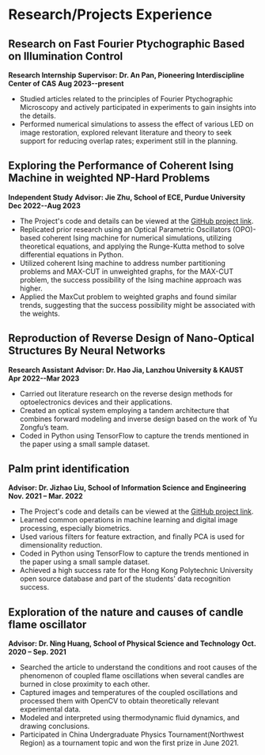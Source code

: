# Research/Projects Experience


## Research on Fast Fourier Ptychographic Based on Illumination Control
**Research Internship**
**Supervisor: Dr. An Pan, Pioneering Interdiscipline Center of CAS**
**Aug 2023--present**

- Studied articles related to the principles of Fourier Ptychographic Microscopy and actively participated in experiments to gain insights into the details.
- Performed numerical simulations to assess the effect of various LED on image restoration, explored relevant literature and theory to seek support for reducing overlap rates; experiment still in the planning.

## Exploring the Performance of Coherent Ising Machine in weighted NP-Hard Problems
**Independent Study**
**Advisor: Jie Zhu, School of ECE, Purdue University**
**Dec 2022--Aug 2023**

- The Project's code and details can be viewed at the [GitHub project link](https://github.com/Wang-Zhiping/Exploring-the-Performance-of-Coherent-Ising-Machine-in-weighted-NP-Hard-Problems).
- Replicated prior research using an Optical Parametric Oscillators (OPO)-based coherent Ising machine for numerical simulations, utilizing theoretical equations, and applying the Runge-Kutta method to solve differential equations in Python.
- Utilized coherent Ising machine to address number partitioning problems and MAX-CUT in unweighted graphs, for the MAX-CUT problem, the success possibility of the Ising machine approach was higher.
- Applied the MaxCut problem to weighted graphs and found similar trends, suggesting that the success possibility might be associated with the weights.

## Reproduction of Reverse Design of Nano-Optical Structures By Neural Networks
**Research Assistant**
**Advisor: Dr. Hao Jia, Lanzhou University & KAUST**
**Apr 2022--Mar 2023**

- Carried out literature research on the reverse design methods for optoelectronics devices and their applications.
- Created an optical system employing a tandem architecture that combines forward modeling and inverse design based on the work of Yu Zongfu’s team.
- Coded in Python using TensorFlow to capture the trends mentioned in the paper using a small sample dataset.

## Palm print identification
**Advisor: Dr. Jizhao Liu, School of Information Science and Engineering**
**Nov. 2021 – Mar. 2022**

- The Project's code and details can be viewed at the [GitHub project link](https://github.com/Wang-Zhiping/palmprint-recognition).
- Learned common operations in machine learning and digital image processing, especially biometrics.
- Used various filters for feature extraction, and finally PCA is used for dimensionality reduction.
- Coded in Python using TensorFlow to capture the trends mentioned in the paper using a small sample dataset.
- Achieved a high success rate for the Hong Kong Polytechnic University open source database and part of the students' data recognition success.

## Exploration of the nature and causes of candle flame oscillator
**Advisor: Dr. Ning Huang, School of Physical Science and Technology**
**Oct. 2020 – Sep. 2021**

- Searched the article to understand the conditions and root causes of the phenomenon of coupled flame oscillations when several candles are burned in close proximity to each other.
- Captured images and temperatures of the coupled oscillations and processed them with OpenCV to obtain theoretically relevant experimental data.
- Modeled and interpreted using thermodynamic fluid dynamics, and drawing conclusions.
- Participated in China Undergraduate Physics Tournament(Northwest Region) as a tournament topic and won the first prize in June 2021.

